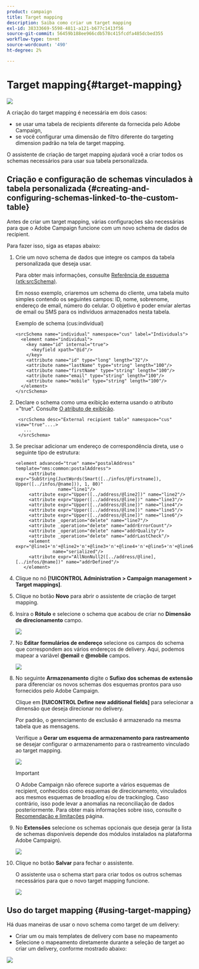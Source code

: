 ```yaml
---
product: campaign
title: Target mapping
description: Saiba como criar um target mapping
exl-id: 38333669-5598-4811-a121-b677c1413f56
source-git-commit: 56459b188ee966cdb578c415fcdfa485dcbed355
workflow-type: tm+mt
source-wordcount: '490'
ht-degree: 2%

---
```


# Target mapping{#target-mapping}

![](../../assets/common.svg)

A criação do target mapping é necessária em dois casos:

* se usar uma tabela de recipients diferente da fornecida pelo Adobe Campaign,
* se você configurar uma dimensão de filtro diferente do targeting dimension padrão na tela de target mapping.

O assistente de criação de target mapping ajudará você a criar todos os schemas necessários para usar sua tabela personalizada.

## Criação e configuração de schemas vinculados à tabela personalizada {#creating-and-configuring-schemas-linked-to-the-custom-table}

Antes de criar um target mapping, várias configurações são necessárias para que o Adobe Campaign funcione com um novo schema de dados de recipient.

Para fazer isso, siga as etapas abaixo:

1. Crie um novo schema de dados que integre os campos da tabela personalizada que deseja usar.

   Para obter mais informações, consulte [Referência de esquema (xtk:srcSchema)](../../configuration/using/about-schema-reference.md).

   Em nosso exemplo, criaremos um schema do cliente, uma tabela muito simples contendo os seguintes campos: ID, nome, sobrenome, endereço de email, número do celular. O objetivo é poder enviar alertas de email ou SMS para os indivíduos armazenados nesta tabela.

   Exemplo de schema (cus:individual)

   ```
   <srcSchema name="individual" namespace="cus" label="Individuals">
     <element name="individual">
       <key name="id" internal="true">
         <keyfield xpath="@id"/>
       </key>
       <attribute name="id" type="long" length="32"/>
       <attribute name="lastName" type="string" length="100"/>
       <attribute name="firstName" type="string" length="100"/>
       <attribute name="email" type="string" length="100"/>
       <attribute name="mobile" type="string" length="100"/>
     </element>
   </srcSchema>
   ```

1. Declare o schema como uma exibição externa usando o atributo =&quot;true&quot;. Consulte [O atributo de exibição](../../configuration/using/schema-characteristics.md#the-view-attribute).

   ```
    <srcSchema desc="External recipient table" namespace="cus" view="true"....>
      ...
    </srcSchema>
   ```

1. Se precisar adicionar um endereço de correspondência direta, use o seguinte tipo de estrutura:

   ```
   <element advanced="true" name="postalAddress" template="nms:common:postalAddress">
        <attribute expr="SubString(JuxtWords(Smart([../infos/@firstname]), Upper([../infos/@name])), 1, 80)"
                   name="line1"/>
        <attribute expr="Upper([../address/@line2])" name="line2"/>
        <attribute expr="Upper([../address/@line])" name="line3"/>
        <attribute expr="Upper([../address/@line])" name="line4"/>
        <attribute expr="Upper([../address/@line])" name="line5"/>
        <attribute expr="Upper([../address/@line])" name="line6"/>
        <attribute _operation="delete" name="line7"/>
        <attribute _operation="delete" name="addrErrorCount"/>
        <attribute _operation="delete" name="addrQuality"/>
        <attribute _operation="delete" name="addrLastCheck"/>
        <element expr="@line1+'n'+@line2+'n'+@line3+'n'+@line4+'n'+@line5+'n'+@line6"
                 name="serialized"/>
        <attribute expr="AllNonNull2([../address/@line], [../infos/@name])" name="addrDefined"/>
      </element>
   ```

1. Clique no nó **[!UICONTROL Administration > Campaign management > Target mappings]**.
1. Clique no botão **Novo** para abrir o assistente de criação de target mapping.
1. Insira o **Rótulo** e selecione o schema que acabou de criar no **Dimensão de direcionamento** campo.

   ![](assets/mapping_diffusion_wizard_1.png)

1. No **Editar formulários de endereço** selecione os campos do schema que correspondem aos vários endereços de delivery. Aqui, podemos mapear a variável **@email** e **@mobile** campos.

   ![](assets/mapping_diffusion_wizard_2.png)

1. No seguinte **Armazenamento** digite o **Sufixo dos schemas de extensão** para diferenciar os novos schemas dos esquemas prontos para uso fornecidos pelo Adobe Campaign.

   Clique em **[!UICONTROL Define new additional fields]** para selecionar a dimensão que deseja direcionar no delivery.

   Por padrão, o gerenciamento de exclusão é armazenado na mesma tabela que as mensagens.

   Verifique a **Gerar um esquema de armazenamento para rastreamento** se desejar configurar o armazenamento para o rastreamento vinculado ao target mapping.

   ![](assets/mapping_diffusion_wizard_3.png)

   >[!IMPORTANT]
   >
   >O Adobe Campaign não oferece suporte a vários esquemas de recipient, conhecidos como esquemas de direcionamento, vinculados aos mesmos esquemas de broadlog e/ou de trackinglog. Caso contrário, isso pode levar a anomalias na reconciliação de dados posteriormente. Para obter mais informações sobre isso, consulte o [Recomendação e limitações](../../configuration/using/about-custom-recipient-table.md) página.

1. No **Extensões** selecione os schemas opcionais que deseja gerar (a lista de schemas disponíveis depende dos módulos instalados na plataforma Adobe Campaign).

   ![](assets/mapping_diffusion_wizard_4.png)

1. Clique no botão **Salvar** para fechar o assistente.

   O assistente usa o schema start para criar todos os outros schemas necessários para que o novo target mapping funcione.

   ![](assets/mapping_schema_list.png)

## Uso do target mapping {#using-target-mapping}

Há duas maneiras de usar o novo schema como target de um delivery:

* Criar um ou mais templates de delivery com base no mapeamento
* Selecione o mapeamento diretamente durante a seleção de target ao criar um delivery, conforme mostrado abaixo:

![](assets/mapping_selection_ciblage.png)

